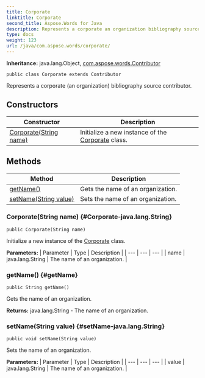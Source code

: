 ```yaml
---
title: Corporate
linktitle: Corporate
second_title: Aspose.Words for Java
description: Represents a corporate an organization bibliography source contributor in Java.
type: docs
weight: 123
url: /java/com.aspose.words/corporate/
---
```


**Inheritance:**
java.lang.Object, [com.aspose.words.Contributor](../../com.aspose.words/contributor/)
```
public class Corporate extends Contributor
```

Represents a corporate (an organization) bibliography source contributor.
## Constructors

| Constructor | Description |
| --- | --- |
| [Corporate(String name)](#Corporate-java.lang.String) | Initialize a new instance of the [Corporate](../../com.aspose.words/corporate/) class. |
## Methods

| Method | Description |
| --- | --- |
| [getName()](#getName) | Gets the name of an organization. |
| [setName(String value)](#setName-java.lang.String) | Sets the name of an organization. |
### Corporate(String name) {#Corporate-java.lang.String}
```
public Corporate(String name)
```


Initialize a new instance of the [Corporate](../../com.aspose.words/corporate/) class.

**Parameters:**
| Parameter | Type | Description |
| --- | --- | --- |
| name | java.lang.String | The name of an organization. |

### getName() {#getName}
```
public String getName()
```


Gets the name of an organization.

**Returns:**
java.lang.String - The name of an organization.
### setName(String value) {#setName-java.lang.String}
```
public void setName(String value)
```


Sets the name of an organization.

**Parameters:**
| Parameter | Type | Description |
| --- | --- | --- |
| value | java.lang.String | The name of an organization. |

